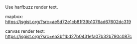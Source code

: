 Use harfbuzz render text.   


mapbox:   
https://jsgist.org/?src=ae5d72e1cb81f39b1076ad67602dc319   

canvas render text:   
https://jsgist.org/?src=ea3bf1bd27b0431efa07b32b790c087c
